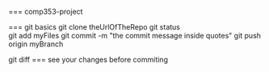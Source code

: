 === comp353-project


=== git basics
git clone theUrlOfTheRepo
git status                  
git add  myFiles
git commit -m "the commit message inside quotes"
git push origin myBranch 


git diff === see your changes before commiting
